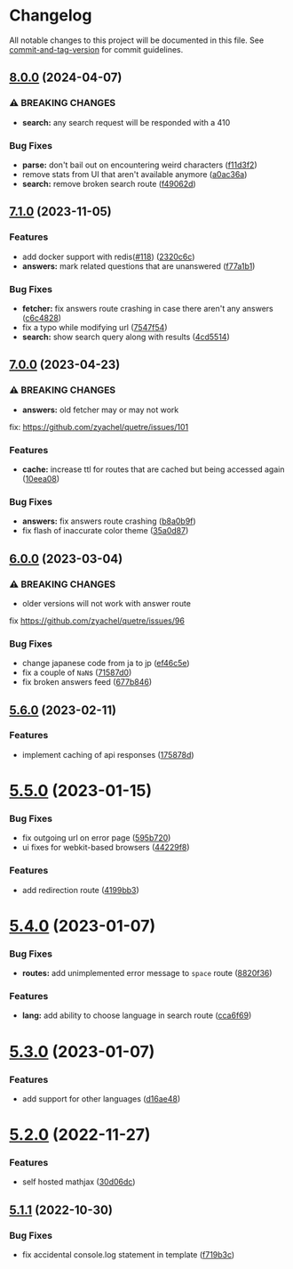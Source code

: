 # Changelog

All notable changes to this project will be documented in this file. See [commit-and-tag-version](https://github.com/absolute-version/commit-and-tag-version) for commit guidelines.

## [8.0.0](https://github.com/zyachel/quetre/compare/v7.1.0...v8.0.0) (2024-04-07)


### ⚠ BREAKING CHANGES

* **search:** any search request will be responded with a 410

### Bug Fixes

* **parse:** don't bail out on encountering weird characters ([f11d3f2](https://github.com/zyachel/quetre/commit/f11d3f2ac641bce64c5a674c0995cf85ffc7e37e))
* remove stats from UI that aren't available anymore ([a0ac36a](https://github.com/zyachel/quetre/commit/a0ac36a174849a466c6b63ff65161e4627f1a56b))
* **search:** remove broken search route ([f49062d](https://github.com/zyachel/quetre/commit/f49062d44ac04c77c3f064e703f40a8e114b5776))

## [7.1.0](https://github.com/zyachel/quetre/compare/v7.0.0...v7.1.0) (2023-11-05)


### Features

* add docker support with redis([#118](https://github.com/zyachel/quetre/issues/118)) ([2320c6c](https://github.com/zyachel/quetre/commit/2320c6c4d5edc77f8c84f3a23fb1b807e7747325))
* **answers:** mark related questions that are unanswered ([f77a1b1](https://github.com/zyachel/quetre/commit/f77a1b15bfbbf395f47c107356942fc5d7186a45))


### Bug Fixes

* **fetcher:** fix answers route crashing in case there aren't any answers ([c6c4828](https://github.com/zyachel/quetre/commit/c6c4828422f3349cab72b76fd32448f1b5ab9b7e))
* fix a typo while modifying url ([7547f54](https://github.com/zyachel/quetre/commit/7547f54d7016a4b9f64b712522c92b8bd6f8ccaf))
* **search:** show search query along with results ([4cd5514](https://github.com/zyachel/quetre/commit/4cd551438b288841e41efea5e95cae02f1c27076))

## [7.0.0](https://github.com/zyachel/quetre/compare/v6.0.0...v7.0.0) (2023-04-23)


### ⚠ BREAKING CHANGES

* **answers:** old fetcher may or may not work

fix: https://github.com/zyachel/quetre/issues/101

### Features

* **cache:** increase ttl for routes that are cached but being accessed again ([10eea08](https://github.com/zyachel/quetre/commit/10eea0830511d0e914a255a05904ab18265e46e6))


### Bug Fixes

* **answers:** fix answers route crashing ([b8a0b9f](https://github.com/zyachel/quetre/commit/b8a0b9fcadd1d3c797b0023ff91b2221b9072298))
* fix flash of inaccurate color theme ([35a0d87](https://github.com/zyachel/quetre/commit/35a0d87c133ccda9242d319afa63a2c17a6df973))

## [6.0.0](https://github.com/zyachel/quetre/compare/v5.6.0...v6.0.0) (2023-03-04)


### ⚠ BREAKING CHANGES

* older versions will not work with answer route

fix https://github.com/zyachel/quetre/issues/96

### Bug Fixes

* change japanese code from ja to jp ([ef46c5e](https://github.com/zyachel/quetre/commit/ef46c5ee3aa51064bcfde1011578e7062a044a61))
* fix a couple of `NaN`s ([71587d0](https://github.com/zyachel/quetre/commit/71587d0db410eb506a1c9673ffa627a23b5cd4fa))
* fix broken answers feed ([677b846](https://github.com/zyachel/quetre/commit/677b846eb2ef0dc6475e92f9a6de1c9dff23e051))

## [5.6.0](https://github.com/zyachel/quetre/compare/v5.5.0...v5.6.0) (2023-02-11)


### Features

* implement caching of api responses ([175878d](https://github.com/zyachel/quetre/commit/175878dba9aaf23a09325842997658c01670efd3))

# [5.5.0](https://github.com/zyachel/quetre/compare/v5.4.0...v5.5.0) (2023-01-15)


### Bug Fixes

* fix outgoing url on error page ([595b720](https://github.com/zyachel/quetre/commit/595b720ee12b234a9454e470139a3a40b4ad600f))
* ui fixes for webkit-based browsers ([44229f8](https://github.com/zyachel/quetre/commit/44229f87027b1b15d38c2739b9d85bec40a36bd8))


### Features

* add redirection route ([4199bb3](https://github.com/zyachel/quetre/commit/4199bb38c379fa5e6c2c5e58098c63534c1743b5))



# [5.4.0](https://github.com/zyachel/quetre/compare/v5.3.0...v5.4.0) (2023-01-07)


### Bug Fixes

* **routes:** add unimplemented error message to `space` route ([8820f36](https://github.com/zyachel/quetre/commit/8820f36af80f29d861a47526538293357e7c32f3))


### Features

* **lang:** add ability to choose language in search route ([cca6f69](https://github.com/zyachel/quetre/commit/cca6f69deda235fa87416e28a4dd557698974e3d))



# [5.3.0](https://github.com/zyachel/quetre/compare/v5.2.0...v5.3.0) (2023-01-07)


### Features

* add support for other languages ([d16ae48](https://github.com/zyachel/quetre/commit/d16ae48dcb762af6d0888b6fc556a04a4c954549))



# [5.2.0](https://github.com/zyachel/quetre/compare/v5.1.1...v5.2.0) (2022-11-27)


### Features

* self hosted mathjax ([30d06dc](https://github.com/zyachel/quetre/commit/30d06dc0ffa1b0b362952a16ebdccc9ec2b804b9))



## [5.1.1](https://github.com/zyachel/quetre/compare/v5.1.0...v5.1.1) (2022-10-30)


### Bug Fixes

* fix accidental console.log statement in template ([f719b3c](https://github.com/zyachel/quetre/commit/f719b3c4c91c504db35d1077bd05aa149b0f42db))
